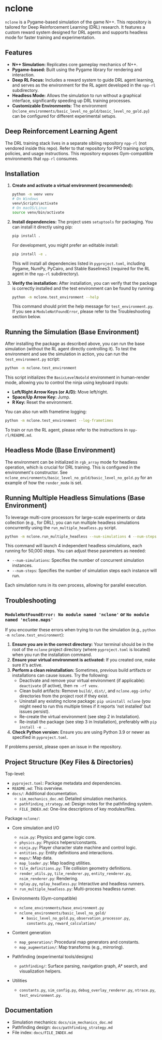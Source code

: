 # nclone

`nclone` is a Pygame-based simulation of the game N++. This repository is tailored for Deep Reinforcement Learning (DRL) research. It features a custom reward system designed for DRL agents and supports headless mode for faster training and experimentation.

## Features

*   **N++ Simulation:** Replicates core gameplay mechanics of N++.
*   **Pygame-based:** Built using the Pygame library for rendering and interaction.
*   **Deep RL Focus:** Includes a reward system to guide DRL agent learning, and serves as the environment for the RL agent developed in the `npp-rl` subdirectory.
*   **Headless Mode:** Allows the simulation to run without a graphical interface, significantly speeding up DRL training processes.
*   **Customizable Environments:** The environment (`nclone_environments/basic_level_no_gold/basic_level_no_gold.py`) can be configured for different experimental setups.

## Deep Reinforcement Learning Agent

The DRL training stack lives in a separate sibling repository `npp-rl` (not vendored inside this repo). Refer to that repository for PPO training scripts, policies, and usage instructions. This repository exposes Gym-compatible environments that `npp-rl` consumes.

## Installation

1.  **Create and activate a virtual environment (recommended):**
    ```bash
    python -m venv venv
    # On Windows
    venv\Scripts\activate
    # On macOS/Linux
    source venv/bin/activate
    ```

2.  **Install dependencies:**
    The project uses `setuptools` for packaging. You can install it directly using pip:
    ```bash
    pip install .
    ```
    For development, you might prefer an editable install:
    ```bash
    pip install -e .
    ```
    This will install all dependencies listed in `pyproject.toml`, including Pygame, NumPy, PyCairo, and Stable Baselines3 (required for the RL agent in the `npp-rl` subdirectory).

3.  **Verify the installation:**
    After installation, you can verify that the package is correctly installed and the test environment can be found by running:
    ```bash
    python -m nclone.test_environment --help
    ```
    This command should print the help message for `test_environment.py`. If you see a `ModuleNotFoundError`, please refer to the Troubleshooting section below.

## Running the Simulation (Base Environment)

After installing the package as described above, you can run the base simulation (without the RL agent directly controlling it).
To test the environment and see the simulation in action, you can run the `test_environment.py` script:

```bash
python -m nclone.test_environment
```

This script initializes the `BasicLevelNoGold` environment in human-render mode, allowing you to control the ninja using keyboard inputs:
*   **Left/Right Arrow Keys (or A/D):** Move left/right.
*   **Space/Up Arrow Key:** Jump.
*   **R Key:** Reset the environment.

You can also run with frametime logging:
```bash
python -m nclone.test_environment --log-frametimes
```

To train or run the RL agent, please refer to the instructions in `npp-rl/README.md`.

## Headless Mode (Base Environment)

The environment can be initialized in `rgb_array` mode for headless operation, which is crucial for DRL training. This is configured in the environment's constructor. See `nclone_environments/basic_level_no_gold/basic_level_no_gold.py` for an example of how the `render_mode` is set.

## Running Multiple Headless Simulations (Base Environment)

To leverage multi-core processors for large-scale experiments or data collection (e.g., for DRL), you can run multiple headless simulations concurrently using the `run_multiple_headless.py` script.

```bash
python -m nclone.run_multiple_headless --num-simulations 4 --num-steps 50000
```

This command will launch 4 independent headless simulations, each running for 50,000 steps. You can adjust these parameters as needed:

*   `--num-simulations`: Specifies the number of concurrent simulation instances.
*   `--num-steps`: Specifies the number of simulation steps each instance will run.

Each simulation runs in its own process, allowing for parallel execution.

## Troubleshooting

### `ModuleNotFoundError: No module named 'nclone'` or `No module named 'nclone.maps'`

If you encounter these errors when trying to run the simulation (e.g., `python -m nclone.test_environment`):

1.  **Ensure you are in the correct directory:** Your terminal should be in the root of the `nclone` project directory (where `pyproject.toml` is located) when you run the installation command.
2.  **Ensure your virtual environment is activated:** If you created one, make sure it's active.
3.  **Perform a clean reinstallation:** Sometimes, previous build artifacts or installations can cause issues. Try the following:
    *   Deactivate and remove your virtual environment (if applicable): `deactivate` (if active), then `rm -rf venv`.
    *   Clean build artifacts: Remove `build/`, `dist/`, and `nclone.egg-info/` directories from the project root if they exist.
    *   Uninstall any existing nclone package: `pip uninstall nclone` (you might need to run this multiple times if it reports 'not installed' but issues persist).
    *   Re-create the virtual environment (see step 2 in Installation).
    *   Re-install the package (see step 3 in Installation), preferably with `pip install -e .`.
4.  **Check Python version:** Ensure you are using Python 3.9 or newer as specified in `pyproject.toml`.

If problems persist, please open an issue in the repository.

## Project Structure (Key Files & Directories)

Top-level:

- `pyproject.toml`: Package metadata and dependencies.
- `README.md`: This overview.
- `docs/`: Additional documentation.
  - `sim_mechanics_doc.md`: Detailed simulation mechanics.
  - `pathfinding_strategy.md`: Design notes for the pathfinding system.
  - `FILE_INDEX.md`: One-line descriptions of key modules/files.

Package `nclone/`:

- Core simulation and I/O
  - `nsim.py`: Physics and game logic core.
  - `physics.py`: Physics helpers/constants.
  - `ninja.py`: Player character state machine and control logic.
  - `entities.py`: Entity definitions and interactions.
  - `maps/`: Map data.
  - `map_loader.py`: Map loading utilities.
  - `tile_definitions.py`: Tile collision geometry definitions.
  - `render_utils.py`, `tile_renderer.py`, `entity_renderer.py`, `nsim_renderer.py`: Rendering.
  - `nplay.py`, `nplay_headless.py`: Interactive and headless runners.
  - `run_multiple_headless.py`: Multi-process headless runner.

- Environments (Gym-compatible)
  - `nclone_environments/base_environment.py`
  - `nclone_environments/basic_level_no_gold/`
    - `basic_level_no_gold.py`, `observation_processor.py`, `constants.py`, `reward_calculation/`

- Content generation
  - `map_generation/`: Procedural map generators and constants.
  - `map_augmentation/`: Map transforms (e.g., mirroring).

- Pathfinding (experimental tools/designs)
  - `pathfinding/`: Surface parsing, navigation graph, A* search, and visualization helpers.

- Utilities
  - `constants.py`, `sim_config.py`, `debug_overlay_renderer.py`, `ntrace.py`, `test_environment.py`.

## Documentation

- Simulation mechanics: `docs/sim_mechanics_doc.md`
- Pathfinding design: `docs/pathfinding_strategy.md`
- File index: `docs/FILE_INDEX.md`